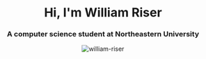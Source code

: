 <h1 align="center">Hi, I'm William Riser</h1>
<h3 align="center">A computer science student at Northeastern University</h3>
</p>

<p align="center"><img align="center" src="github-readme-stats-git-master-william-risers-projects.vercel.app" alt="william-riser" /></p>
